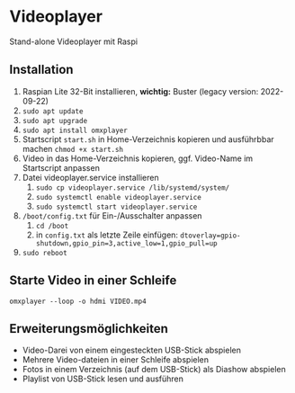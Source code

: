 # Videoplayer

Stand-alone Videoplayer mit Raspi

## Installation

1.  Raspian Lite 32-Bit installieren, **wichtig:** Buster (legacy version: 2022-09-22)
1.  `sudo apt update`
1.  `sudo apt upgrade`
1.  `sudo apt install omxplayer`
1.  Startscript `start.sh` in Home-Verzeichnis kopieren und ausführbbar machen `chmod +x start.sh`
1.  Video in das Home-Verzeichnis kopieren, ggf. Video-Name im Startscript anpassen
1.  Datei videoplayer.service installieren
    1.  `sudo cp videoplayer.service /lib/systemd/system/`
    1.  `sudo systemctl enable videoplayer.service`
    1.  `sudo systemctl start videoplayer.service`
1.  `/boot/config.txt` für Ein-/Ausschalter anpassen
    1. `cd /boot`
    1. in `config.txt` als letzte Zeile einfügen: `dtoverlay=gpio-shutdown,gpio_pin=3,active_low=1,gpio_pull=up`
1.  `sudo reboot`

## Starte Video in einer Schleife

    omxplayer --loop -o hdmi VIDEO.mp4

## Erweiterungsmöglichkeiten

-   Video-Darei von einem eingesteckten USB-Stick abspielen
-   Mehrere Video-dateien in einer Schleife abspielen
-   Fotos in einem Verzeichnis (auf dem USB-Stick) als Diashow abspielen
-   Playlist von USB-Stick lesen und ausführen
